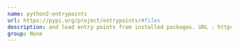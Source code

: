 ```yaml
---
name: python2-entrypoints
url: https://pypi.org/project/entrypoints/#files
description: and load entry points from installed packages. URL : https://pypi.org/project/entrypoints/#files Groups : None
group: None
---
```

